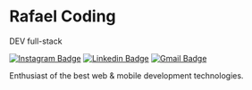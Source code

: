 # Rafael Coding

DEV full-stack

[![Instagram Badge](https://img.shields.io/badge/-@rafaelrdscoding/?style=flat-square&labelColor=00875f&logo=instagram&logoColor=white&link=https://www.instagram.com/rafaelrdscoding/)](https://www.instagram.com/rafaelrdscoding/) 
[![Linkedin Badge](https://img.shields.io/badge/-rafael-santdev?style=flat-square&logo=Linkedin&logoColor=white&link=https://www.linkedin.com/in/rafael-santdev/)](https://www.linkedin.com/in/rafael-santdev/) 
[![Gmail Badge](https://img.shields.io/badge/-rafaelscoding.contato@gmail.com-00875f?style=flat-square&logo=Gmail&logoColor=white&link=mailto:rafaelscoding.contato@gmail.com)](mailto:rafaelscoding.contato@gmail.com)

Enthusiast of the best web & mobile development technologies.

